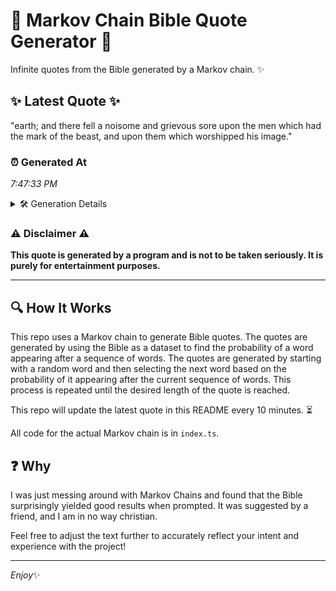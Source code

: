 # 📖 Markov Chain Bible Quote Generator 📖

Infinite quotes from the Bible generated by a Markov chain. ✨

## ✨ Latest Quote ✨
"earth; and there fell a noisome and grievous sore upon the men which had the mark of the beast, and upon them which worshipped his image."

### ⏰ Generated At
*7:47:33 PM*

<details>
    <summary>🛠️ Generation Details</summary>
    <p>
        <strong>🌱 Seed:</strong> earth;<br>
        <strong>🔄 Iterations:</strong> 25<br>
        <strong>📜 Context History:</strong><br>[ earth; ]: and<br>[ earth;, and ]: there<br>[ earth;, and, there ]: fell<br>[ earth;, and, there, fell ]: a<br>[ earth;, and, there, fell, a ]: noisome<br>[ earth;, and, there, fell, a, noisome ]: and<br>[ and, there, fell, a, noisome, and ]: grievous<br>[ there, fell, a, noisome, and, grievous ]: sore<br>[ fell, a, noisome, and, grievous, sore ]: upon<br>[ a, noisome, and, grievous, sore, upon ]: the<br>[ noisome, and, grievous, sore, upon, the ]: men<br>[ and, grievous, sore, upon, the, men ]: which<br>[ grievous, sore, upon, the, men, which ]: had<br>[ sore, upon, the, men, which, had ]: the<br>[ upon, the, men, which, had, the ]: mark<br>[ the, men, which, had, the, mark ]: of<br>[ men, which, had, the, mark, of ]: the<br>[ which, had, the, mark, of, the ]: beast,<br>[ had, the, mark, of, the, beast, ]: and<br>[ the, mark, of, the, beast,, and ]: upon<br>[ mark, of, the, beast,, and, upon ]: them<br>[ of, the, beast,, and, upon, them ]: which<br>[ the, beast,, and, upon, them, which ]: worshipped<br>[ beast,, and, upon, them, which, worshipped ]: his<br>[ and, upon, them, which, worshipped, his ]: image.<br>
    </p>
</details>

### ⚠️ Disclaimer ⚠️
**This quote is generated by a program and is not to be taken seriously. It is purely for entertainment purposes.**

---

## 🔍 How It Works

This repo uses a Markov chain to generate Bible quotes. The quotes are generated by using the Bible as a dataset to find the probability of a word appearing after a sequence of words. The quotes are generated by starting with a random word and then selecting the next word based on the probability of it appearing after the current sequence of words. This process is repeated until the desired length of the quote is reached.

This repo will update the latest quote in this README every 10 minutes. ⏳

All code for the actual Markov chain is in `index.ts`.

## ❓ Why

I was just messing around with Markov Chains and found that the Bible surprisingly yielded good results when prompted. 
It was suggested by a friend, and I am in no way christian.

Feel free to adjust the text further to accurately reflect your intent and experience with the project!

---

*Enjoy*✨

